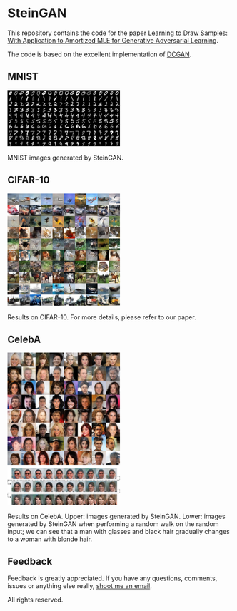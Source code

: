 # SteinGAN
This repository contains the code for the paper [Learning to Draw Samples: With Application to Amortized MLE for Generative Adversarial Learning](https://arxiv.org/pdf/1611.01722.pdf).

The code is based on the excellent implementation of [DCGAN](https://github.com/Newmu/dcgan_code).

## MNIST
<img src="images/mnist_samples.png" width="50%">

MNIST images generated by SteinGAN.

## CIFAR-10
<img src="images/cifar10_samples.png" width="50%">

Results on CIFAR-10. For more details, please refer to our paper.

## CelebA
<img src="images/celeba_samples.png" width="50%">
<img src="images/celeba_random_walk.png" width="50%">

Results on CelebA. Upper: images generated by SteinGAN. Lower: images generated by SteinGAN when performing a random walk on the random input; we can see that a man with glasses and black hair gradually changes to a woman with blonde hair. 


## Feedback
Feedback is greatly appreciated. If you have any questions, comments, issues or anything else really, [shoot me an email](mailto:dilin.wang.gr@dartmouth.edu).

All rights reserved.


